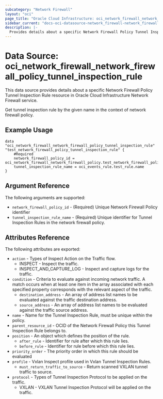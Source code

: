 ```yaml
---
subcategory: "Network Firewall"
layout: "oci"
page_title: "Oracle Cloud Infrastructure: oci_network_firewall_network_firewall_policy_tunnel_inspection_rule"
sidebar_current: "docs-oci-datasource-network_firewall-network_firewall_policy_tunnel_inspection_rule"
description: |-
  Provides details about a specific Network Firewall Policy Tunnel Inspection Rule in Oracle Cloud Infrastructure Network Firewall service
---
```


# Data Source: oci_network_firewall_network_firewall_policy_tunnel_inspection_rule
This data source provides details about a specific Network Firewall Policy Tunnel Inspection Rule resource in Oracle Cloud Infrastructure Network Firewall service.

Get tunnel inspection rule by the given name in the context of network firewall policy.

## Example Usage

```hcl
data "oci_network_firewall_network_firewall_policy_tunnel_inspection_rule" "test_network_firewall_policy_tunnel_inspection_rule" {
	#Required
	network_firewall_policy_id = oci_network_firewall_network_firewall_policy.test_network_firewall_policy.id
	tunnel_inspection_rule_name = oci_events_rule.test_rule.name
}
```

## Argument Reference

The following arguments are supported:

* `network_firewall_policy_id` - (Required) Unique Network Firewall Policy identifier
* `tunnel_inspection_rule_name` - (Required) Unique identifier for Tunnel Inspection Rules in the network firewall policy.


## Attributes Reference

The following attributes are exported:

* `action` - Types of Inspect Action on the Traffic flow.
	* INSPECT - Inspect the traffic.
	* INSPECT_AND_CAPTURE_LOG - Inspect and capture logs for the traffic. 
* `condition` - Criteria to evaluate against incoming network traffic. A match occurs when at least one item in the array associated with each specified property corresponds with the relevant aspect of the traffic. 
	* `destination_address` - An array of address list names to be evaluated against the traffic destination address.
	* `source_address` - An array of address list names to be evaluated against the traffic source address.
* `name` - Name for the Tunnel Inspection Rule, must be unique within the policy.
* `parent_resource_id` - OCID of the Network Firewall Policy this Tunnel Inspection Rule belongs to.
* `position` - An object which defines the position of the rule.
	* `after_rule` - Identifier for rule after which this rule lies.
	* `before_rule` - Identifier for rule before which this rule lies.
* `priority_order` - The priority order in which this rule should be evaluated
* `profile` - Vxlan Inspect profile used in Vxlan Tunnel Inspection Rules. 
	* `must_return_traffic_to_source` - Return scanned VXLAN tunnel traffic to source.
* `protocol` - Types of Tunnel Inspection Protocol to be applied on the traffic.
	* VXLAN - VXLAN Tunnel Inspection Protocol will be applied on the traffic. 

